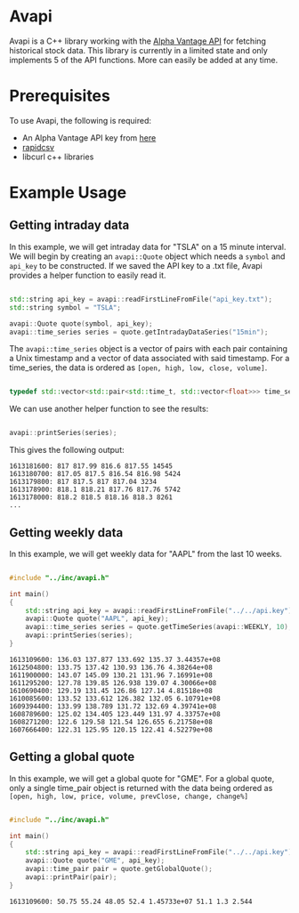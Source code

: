 # Avapi
Avapi is a C++ library working with the [Alpha Vantage API](https://www.alphavantage.co/) for fetching historical stock data. This library is currently in a limited state and only implements 5 of the API functions. More can easily be added at any time.


# Prerequisites
To use Avapi, the following is required:
* An Alpha Vantage API key from [here](https://www.alphavantage.co/support/#api-key)
* [rapidcsv](https://github.com/d99kris/rapidcsv)
* libcurl c++ libraries


# Example Usage
## Getting intraday data
In this example, we will get intraday data for "TSLA" on a 15 minute interval. We will begin by creating an ```avapi::Quote``` object which needs a ```symbol``` and ```api_key``` to be constructed. If we saved the API key to a .txt file, Avapi provides a helper function to easily read it. 

```C++

std::string api_key = avapi::readFirstLineFromFile("api_key.txt");
std::string symbol = "TSLA";

avapi::Quote quote(symbol, api_key);
avapi::time_series series = quote.getIntradayDataSeries("15min");

```

The ```avapi::time_series``` object is a vector of pairs with each pair containing a Unix timestamp and a vector of data associated with said timestamp. For a time_series, the data is ordered as ```[open, high, low, close, volume]```.

```C++

typedef std::vector<std::pair<std::time_t, std::vector<float>>> time_series

```

We can use another helper function to see the results:

```C++

avapi::printSeries(series);

```

This gives the following output:

```
1613181600: 817 817.99 816.6 817.55 14545
1613180700: 817.05 817.5 816.54 816.98 5424
1613179800: 817 817.5 817 817.04 3234
1613178900: 818.1 818.21 817.76 817.76 5742
1613178000: 818.2 818.5 818.16 818.3 8261
...
```
## Getting weekly data
In this example, we will get weekly data for "AAPL" from the last 10 weeks.
```C++

#include "../inc/avapi.h"

int main()
{
    std::string api_key = avapi::readFirstLineFromFile("../../api.key");
    avapi::Quote quote("AAPL", api_key);
    avapi::time_series series = quote.getTimeSeries(avapi::WEEKLY, 10);
    avapi::printSeries(series);
}

```

```
1613109600: 136.03 137.877 133.692 135.37 3.44357e+08
1612504800: 133.75 137.42 130.93 136.76 4.38264e+08
1611900000: 143.07 145.09 130.21 131.96 7.16991e+08
1611295200: 127.78 139.85 126.938 139.07 4.30066e+08
1610690400: 129.19 131.45 126.86 127.14 4.81518e+08
1610085600: 133.52 133.612 126.382 132.05 6.10791e+08
1609394400: 133.99 138.789 131.72 132.69 4.39741e+08
1608789600: 125.02 134.405 123.449 131.97 4.33757e+08
1608271200: 122.6 129.58 121.54 126.655 6.21758e+08
1607666400: 122.31 125.95 120.15 122.41 4.52279e+08
```
## Getting a global quote
In this example, we will get a global quote for "GME". For a global quote, only a single time_pair object is returned with the data being ordered as
```[open, high, low, price, volume, prevClose, change, change%]```
```C++

#include "../inc/avapi.h"

int main()
{
    std::string api_key = avapi::readFirstLineFromFile("../../api.key");
    avapi::Quote quote("GME", api_key);
    avapi::time_pair pair = quote.getGlobalQuote();
    avapi::printPair(pair);
}

```
```
1613109600: 50.75 55.24 48.05 52.4 1.45733e+07 51.1 1.3 2.544
```

